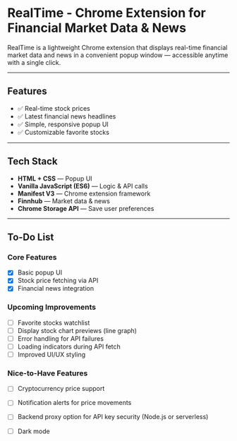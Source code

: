 # RealTime - Chrome Extension for Financial Market Data & News

RealTime is a lightweight Chrome extension that displays real-time financial market data and news in a convenient popup window — accessible anytime with a single click.

---

## Features

- ✅ Real-time stock prices
- ✅ Latest financial news headlines  
- ✅ Simple, responsive popup UI  
- ✅ Customizable favorite stocks

---

## Tech Stack

- **HTML + CSS** — Popup UI  
- **Vanilla JavaScript (ES6)** — Logic & API calls  
- **Manifest V3** — Chrome extension framework  
- **Finnhub** — Market data & news
- **Chrome Storage API** — Save user preferences

---

## To-Do List

### Core Features
- [X] Basic popup UI  
- [X] Stock price fetching via API  
- [X] Financial news integration  

### Upcoming Improvements
- [ ] Favorite stocks watchlist  
- [ ] Display stock chart previews (line graph)  
- [ ] Error handling for API failures  
- [ ] Loading indicators during API fetch  
- [ ] Improved UI/UX styling  

### Nice-to-Have Features
- [ ] Cryptocurrency price support  
- [ ] Notification alerts for price movements  
- [ ] Backend proxy option for API key security (Node.js or serverless)  
- [ ] Dark mode  


